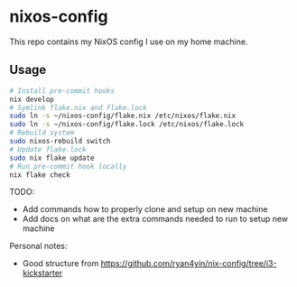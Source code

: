 # nixos-config

This repo contains my NixOS config I use on my home machine.

## Usage

```sh
# Install pre-commit hooks
nix develop
# Symlink flake.nix and flake.lock
sudo ln -s ~/nixos-config/flake.nix /etc/nixos/flake.nix
sudo ln -s ~/nixos-config/flake.lock /etc/nixos/flake.lock
# Rebuild system
sudo nixos-rebuild switch
# Update flake.lock
sudo nix flake update
# Run pre-commit hook locally
nix flake check
```


TODO:
- Add commands how to properly clone and setup on new machine
- Add docs on what are the extra commands needed to run to setup new machine

Personal notes:
- Good structure from https://github.com/ryan4yin/nix-config/tree/i3-kickstarter
